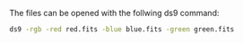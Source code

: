 The files can be opened with the follwing ds9 command:

```bash
ds9 -rgb -red red.fits -blue blue.fits -green green.fits
```
